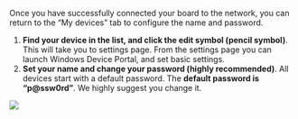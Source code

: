 <div class="row">
  <div class="col-md-6 col-sm-12 col-no-padding">
    <p>Once you have successfully connected your board to the network, you can return to the “My devices” tab to configure the name and password.</p>
    <ol class="inline-list">
      <li><b>Find your device in the list, and click the edit symbol (pencil symbol)</b>. This will take you to settings page. From the settings page you can launch Windows Device Portal, and set basic settings. </li>
      <li><b>Set your name and change your password (highly recommended)</b>. All devices start with a default password. The <b>default password is “p@ssw0rd”</b>. We highly suggest you change it.</li> 
    </ol>
  </div>
  <div class="col-md-6 col-sm-12">
    <img src="{{site.baseurl}}/Resources/images/get-started/dashboard-4.png" />
  </div>
</div>
